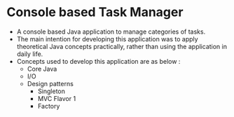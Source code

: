 # Console based Task Manager
- A console based Java application to manage categories of tasks.
- The main intention for developing this application was to apply theoretical Java concepts practically, rather than using the application in daily life.
- Concepts used to develop this application are as below :
    - Core Java
    - I/O
    - Design patterns
        - Singleton
        - MVC Flavor 1
        - Factory
